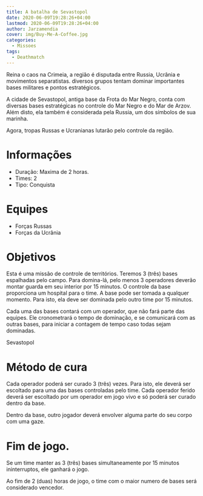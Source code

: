 ```yaml
---
title: A batalha de Sevastopol
date: 2020-06-09T19:28:26+04:00
lastmod: 2020-06-09T19:28:26+04:00
author: Jarzamendia
cover: img/Buy-Me-A-Coffee.jpg
categories:
  - Missoes
tags:
  - Deathmatch
---
```


Reina o caos na Crimeia, a região é disputada entre Russia, Ucrânia e movimentos separatistas. diversos grupos tentam dominar importantes bases militares e pontos estratégicos.

A cidade de Sevastopol, antiga base da Frota do Mar Negro, conta com diversas bases estratégicas no controle do Mar Negro e do Mar de Arzov. Além disto, ela também é considerada pela Russia, um dos símbolos de sua marinha.

Agora, tropas Russas e Ucranianas lutarão pelo controle da região.

# Informações
 - Duração: Maxima de 2 horas.
 - Times: 2
 - Tipo: Conquista

# Equipes
 - Forças Russas
 - Forças da Ucrânia

# Objetivos
Esta é uma missão de controle de territórios. Teremos 3 (três) bases espalhadas pelo campo. Para domina-lá, pelo menos 3 operadores deverão montar guarda em seu interior por 15 minutos. O controle da base proporciona um hospital para o time. A base pode ser tomada a qualquer momento. Para isto, ela deve ser dominada pelo outro time por 15 minutos.

Cada uma das bases contará com um operador, que não fará parte das equipes. Ele cronometrará o tempo de dominação, e se comunicará com as outras bases, para iniciar a contagem de tempo caso todas sejam dominadas.

Sevastopol

# Método de cura
Cada operador poderá ser curado 3 (três) vezes. Para isto, ele deverá ser escoltado para uma das bases controladas pelo time. Cada operador ferido deverá ser escoltado por um operador em jogo vivo e só poderá ser curado dentro da base.

Dentro da base, outro jogador deverá envolver alguma parte do seu corpo com uma gaze.

# Fim de jogo.
Se um time manter as 3 (três) bases simultaneamente por 15 minutos ininterruptos, ele ganhará o jogo.

Ao fim de 2 (duas) horas de jogo, o time com o maior numero de bases será considerado vencedor.